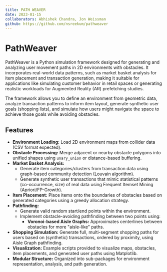 ```yaml
---
title: PATH WEAVER
date: 2023-01-15
collaborators: Abhishek Chandra, Jon Weissman
github: https://github.com/nsreekum/pathweaver
---
```


# PathWeaver
PathWeaver is a Python simulation framework designed for generating and analyzing user movement paths in 2D environments with obstacles. It incorporates real-world data patterns, such as market basket analysis for item placement and transaction generation, making it suitable for applications like simulating customer behavior in retail spaces or generating realistic workloads for Augmented Reality (AR) prefetching studies.

The framework allows you to define an environment from geometric data, analyze transaction patterns to inform item layout, generate synthetic user goals (shopping lists), and simulate how users might navigate the space to achieve those goals while avoiding obstacles.

## Features

* **Environment Loading:** Load 2D environment maps from collider data (CSV format expected).
* **Obstacle Processing:** Merge adjacent or nearby obstacle polygons into unified shapes using `unary_union` or distance-based buffering.
* **Market Basket Analysis:**
    * Generate item categories/clusters from transaction data using graph-based community detection (Louvain algorithm).
    * Generate synthetic user transactions that mimic statistical patterns (co-occurrence, size) of real data using Frequent Itemset Mining (Apriori/FP-Growth).
* **Item Placement:** Place items onto the boundaries of obstacles based on generated categories using a greedy allocation strategy.
* **Pathfinding:**
    * Generate valid random start/end points within the environment.
    * Implement obstacle-avoiding pathfinding between two points using:
        * **Voronoi-based Aisle Graphs:** Approximates centerlines between obstacles for more "aisle-like" paths.
* **Shopping Simulation:** Generate full, multi-segment shopping paths for users based on (synthetic) transactions, ordered by proximity, using Aisle Graph pathfinding.
* **Visualization:** Example scripts provided to visualize maps, obstacles, item placements, and generated user paths using Matplotlib.
* **Modular Structure:** Organized into sub-packages for environment representation, analysis, and path generation.